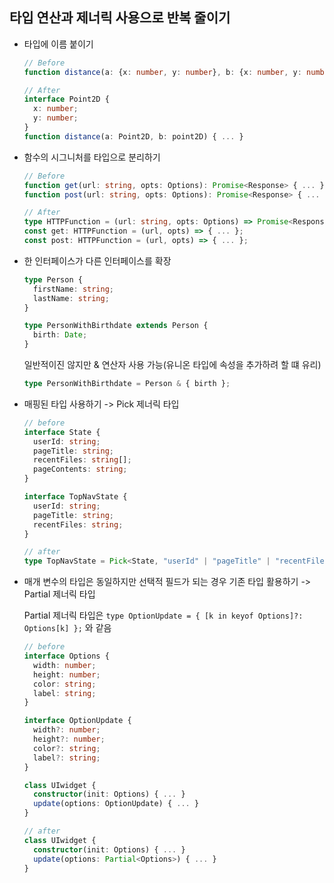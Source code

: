 ## 타입 연산과 제너릭 사용으로 반복 줄이기

- 타입에 이름 붙이기

  ```typescript
  // Before
  function distance(a: {x: number, y: number}, b: {x: number, y: number}) { ... }

  // After
  interface Point2D {
    x: number;
    y: number;
  }
  function distance(a: Point2D, b: point2D) { ... }
  ```

- 함수의 시그니처를 타입으로 분리하기

  ```typescript
  // Before
  function get(url: string, opts: Options): Promise<Response> { ... }
  function post(url: string, opts: Options): Promise<Response> { ... }

  // After
  type HTTPFunction = (url: string, opts: Options) => Promise<Response>;
  const get: HTTPFunction = (url, opts) => { ... };
  const post: HTTPFunction = (url, opts) => { ... };

  ```

- 한 인터페이스가 다른 인터페이스를 확장

  ```typescript
  type Person {
    firstName: string;
    lastName: string;
  }

  type PersonWithBirthdate extends Person {
    birth: Date;
  }
  ```

  일반적이진 않지만 & 연산자 사용 가능(유니온 타입에 속성을 추가하려 할 떄 유리)

  ```typescript
  type PersonWithBirthdate = Person & { birth };
  ```

- 매핑된 타입 사용하기 -> Pick 제너릭 타입

  ```typescript
  // before
  interface State {
    userId: string;
    pageTitle: string;
    recentFiles: string[];
    pageContents: string;
  }

  interface TopNavState {
    userId: string;
    pageTitle: string;
    recentFiles: string;
  }

  // after
  type TopNavState = Pick<State, "userId" | "pageTitle" | "recentFiles">;
  ```

- 매개 변수의 타입은 동일하지만 선택적 필드가 되는 경우 기존 타입 활용하기 -> Partial 제너릭 타입

  Partial 제너릭 타입은 `type OptionUpdate = { [k in keyof Options]?: Options[k] };` 와 같음

  ```typescript
  // before
  interface Options {
    width: number;
    height: number;
    color: string;
    label: string;
  }

  interface OptionUpdate {
    width?: number;
    height?: number;
    color?: string;
    label?: string;
  }

  class UIwidget {
    constructor(init: Options) { ... }
    update(options: OptionUpdate) { ... }
  }

  // after
  class UIwidget {
    constructor(init: Options) { ... }
    update(options: Partial<Options>) { ... }
  }
  ```
